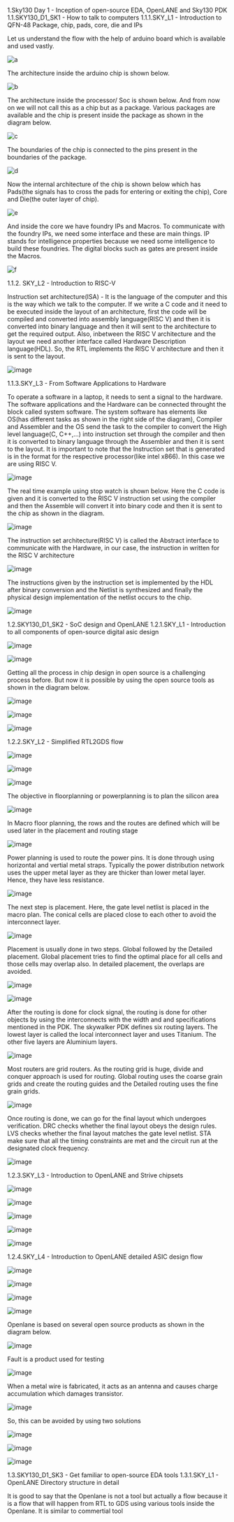 1.Sky130 Day 1 - Inception of open-source EDA, OpenLANE and Sky130 PDK
1.1.SKY130_D1_SK1 - How to talk to computers
1.1.1.SKY_L1 - Introduction to QFN-48 Package, chip, pads, core, die and IPs

Let us understand the flow with the help of arduino board which is available and used vastly.

![a](https://github.com/user-attachments/assets/c52fdd82-cf98-45dc-8f81-db231597a6d8)


The architecture inside the arduino chip is shown below.

![b](https://github.com/user-attachments/assets/ab0b16af-6e89-4b75-8c81-972ec2f2fedb)


The architecture inside the processor/ Soc is shown below. And from now on we will not call this as a chip but as a package. Various packages are available and the chip is present inside the package as shown in the diagram below.

![c](https://github.com/user-attachments/assets/fda304cd-b667-4ab9-b33d-c7b0fc33a6e1)


The boundaries of the chip is connected to the pins present in the boundaries of the package.

![d](https://github.com/user-attachments/assets/9c8b2c14-246d-4ec9-b072-b65a56fa39d6)


Now the internal architecture of the chip is shown below which has Pads(the signals has to cross the pads for entering or exiting the chip), Core and Die(the outer layer of chip).

![e](https://github.com/user-attachments/assets/8f588e7c-979f-458b-8292-bda21ed0d981)



And inside the core we have foundry IPs and Macros. To communicate with the foundry IPs, we need some interface and these are main things. IP stands for intelligence properties because we need some intelligence to build these foundries. The digital blocks such as gates are present inside the Macros.

![f](https://github.com/user-attachments/assets/4c00b579-fac7-4541-be7d-5f8c121d9b1c)

1.1.2. SKY_L2 - Introduction to RISC-V

Instruction set architecture(ISA) - It is the language of the computer and this is the way which we talk to the computer. If we write a C code and it need to be executed inside the layout of an architecture, first the code will be compiled and converted into assembly language(RISC V) and then it is converted into binary language and then it will sent to the architecture to get the required output. Also, inbetween the RISC V architecture and the layout we need another interface called Hardware Description language(HDL). So, the RTL implements the RISC V architecture and then it is sent to the layout.

![image](https://github.com/user-attachments/assets/f97e0038-8559-408d-ad66-6dc14c584012)


1.1.3.SKY_L3 - From Software Applications to Hardware

To operate a software in a laptop, it needs to sent a signal to the hardware. The software applications and the Hardware can be connected throught the block called system software. The system software has elements like OS(has different tasks as shown in the right side of the diagram), Compiler and Assembler and the OS send the task to the compiler to convert the High level language(C, C++,...) into instruction set through the compiler and then it is converted to binary language through the Assembler and then it is sent to the layout. It is important to note that the Instruction set that is generated is in the format for the respective processor(like intel x866). In this case we are using RISC V.

![image](https://github.com/user-attachments/assets/aeef0996-d5dd-43d3-890d-2998b131b7a8)

The real time example using stop watch is shown below. Here the C code is given and it is converted to the RISC V instruction set using the compiler and then the Assemble will convert it into binary code and then it is sent to the chip as shown in the diagram.

![image](https://github.com/user-attachments/assets/f7fd0f88-489d-49c2-add6-8ffc2111b1d5)

The instruction set architecture(RISC V) is called the Abstract interface to communicate with the Hardware, in our case, the instruction in written for the RISC V architecture

![image](https://github.com/user-attachments/assets/3fcfedee-d920-43f2-9473-b991824eacf6)

The instructions given by the instruction set is implemented by the HDL after binary conversion and the Netlist is synthesized and finally the physical design implementation of the netlist occurs to the chip.

![image](https://github.com/user-attachments/assets/15ea842d-5731-43a8-bbc2-1ea89ffd6e43)


1.2.SKY130_D1_SK2 - SoC design and OpenLANE
1.2.1.SKY_L1 - Introduction to all components of open-source digital asic design

![image](https://github.com/user-attachments/assets/9045f848-1a87-469e-9644-b65d89ef95a7)

![image](https://github.com/user-attachments/assets/c6aa5381-439e-4011-afe4-dc017aede4c8)

Getting all the process in chip design in open source is a challenging process before. But now it is possible by using the open source tools as shown in the diagram below.

![image](https://github.com/user-attachments/assets/a3ab57db-cffb-467e-8536-a0cdd4076d8e)

![image](https://github.com/user-attachments/assets/916f7c12-e640-49d1-894c-48d753f91efb)

![image](https://github.com/user-attachments/assets/6d8a5016-23d5-45e7-aaf3-71ef77d9f53d)

1.2.2.SKY_L2 - Simplified RTL2GDS flow

![image](https://github.com/user-attachments/assets/ca272f2e-16bf-4882-a57b-ca7cae275b45)

![image](https://github.com/user-attachments/assets/70c85d00-2c52-4e26-8e8c-e26aa4d7f737)

![image](https://github.com/user-attachments/assets/aec68b27-5bf9-4e5c-a1c5-7780956ddbca)

The objective in floorplanning or powerplanning is to plan the silicon area

![image](https://github.com/user-attachments/assets/53d291a9-9c2b-470a-bfd0-9a8fd685de3c)

In Macro floor planning, the rows and the routes are defined which will be used later in the placement and routing stage

![image](https://github.com/user-attachments/assets/843833df-5d46-491c-b120-f35e46879814)

Power planning is used to route the power pins. It is done through using horizontal and vertial metal straps. Typically the power distribution network uses the upper metal layer as they are thicker than lower metal layer. Hence, they have less resistance.

![image](https://github.com/user-attachments/assets/4eacb3b9-7c15-4e4d-aa01-c01065baf0bc)

The next step is placement. Here, the gate level netlist is placed in the macro plan. The conical cells are placed close to each other to avoid the interconnect layer.

![image](https://github.com/user-attachments/assets/71584cb8-8810-4d69-886e-ca3c7b3e978b)

Placement is usually done in two steps. Global followed by the Detailed placement. Global placement tries to find the optimal place for all cells and those cells may overlap also. In detailed placement, the overlaps are avoided.

![image](https://github.com/user-attachments/assets/cf3766ca-a50c-4cda-8dec-d21753f0a29c)

![image](https://github.com/user-attachments/assets/e71be08a-8e52-428d-aa71-d0419ba4c7df)

After the routing is done for clock signal, the routing is done for other objects by using the interconnects with the width and and specifications mentioned in the PDK. The skywalker PDK defines six routing layers. The lowest layer is called the local interconnect layer and uses Titanium. The other five layers are Aluminium layers.

![image](https://github.com/user-attachments/assets/3286bc22-9fb9-4f40-9ab1-b3709989a7e1)

Most routers are grid routers. As the routing grid is huge, divide and conquer approach is used for routing. Global routing uses the coarse grain grids and create the routing guides and the Detailed routing uses the fine grain grids.

![image](https://github.com/user-attachments/assets/eaa40ff2-99d6-4c0b-8f36-7be74ce285bb)

Once routing is done, we can go for the final layout which undergoes verification. DRC checks whether the final layout obeys the design rules. LVS checks whether the final layout matches the gate level netlist. STA make sure that all the timing constraints are met and the circuit run at the designated clock frequency.

![image](https://github.com/user-attachments/assets/76266911-0742-4e02-8574-eeb8ffb7cba7)

1.2.3.SKY_L3 - Introduction to OpenLANE and Strive chipsets

![image](https://github.com/user-attachments/assets/1cb75eb1-ea4b-4ad3-861e-eab60147434d)

![image](https://github.com/user-attachments/assets/79e6d3bb-69aa-4b6b-bb29-a4c60e5d9d5e)

![image](https://github.com/user-attachments/assets/365a97b0-0e01-44a5-8b9e-4b2f74711d8d)

![image](https://github.com/user-attachments/assets/6037e284-d99b-4d2b-8902-31926a8188f0)

![image](https://github.com/user-attachments/assets/96bf7e7e-ee9e-4a4b-bd2b-3d082319469e)

1.2.4.SKY_L4 - Introduction to OpenLANE detailed ASIC design flow

![image](https://github.com/user-attachments/assets/d941a814-d579-47e7-be86-9af6dc5bfcf9)

![image](https://github.com/user-attachments/assets/c8956dc9-7cda-47b8-9e6f-15b9d6138260)

![image](https://github.com/user-attachments/assets/b2128454-e4a0-4c93-8081-df9078d6a9da)

![image](https://github.com/user-attachments/assets/dc3243f8-1676-40b3-89c2-81a7f9889829)

Openlane is based on several open source products as shown in the diagram below.

![image](https://github.com/user-attachments/assets/58c3ff12-f11b-4ca2-a45f-ba6921bfb5ff)

Fault is a product used for testing 

![image](https://github.com/user-attachments/assets/7b89c084-5d34-49cb-aca6-085eff7ffda7)

When a metal wire is fabricated, it acts as an antenna and causes charge accumulation which damages transistor.

![image](https://github.com/user-attachments/assets/4eace871-8976-43ed-abcc-3214a038bece)

So, this can be avoided by using two solutions

![image](https://github.com/user-attachments/assets/85ebffb6-8bdb-4dd6-a804-f169a89cd5f1)

![image](https://github.com/user-attachments/assets/6a96a823-b55c-4419-b4b5-34198a049e3a)

![image](https://github.com/user-attachments/assets/0f6f1b3d-307e-4031-973e-639bd230e300)

1.3.SKY130_D1_SK3 - Get familiar to open-source EDA tools
1.3.1.SKY_L1 - OpenLANE Directory structure in detail

It is good to say that the Openlane is not a tool but actually a flow because it is a flow that will happen from RTL to GDS using various tools inside the Openlane. It is similar to commertial tool
